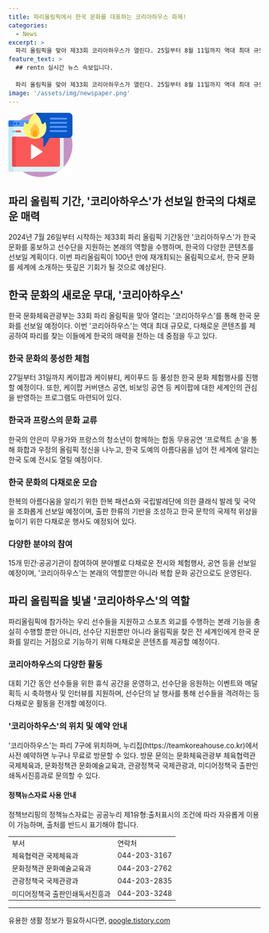```yaml
---
title: 파리올림픽에서 한국 문화를 대표하는 코리아하우스 화제!
categories:
  - News
excerpt: >
  파리 올림픽을 맞아 제33회 코리아하우스가 열린다. 25일부터 8월 11일까지 역대 최대 규모의 코리아하우스는 한국 문화를 홍보하고, 다채로운 체험행사와 전시를 선보일 예정이다. 케이팝, 한복 패션쇼, 발레, 미디어아트 등 다채로운 콘텐츠와 함께 파리를 찾은 이들에게 한국 문화의 아름다움을 전달할 것으로 기대된다. 또한, 본래의 기능인 선수단 지원과 스포츠 외교뿐만 아니라 전 세계인에게 한국 문화를 알리는 역할을 수행할 것으로 예상된다. 요약본을 보고 클릭하며, 파리 올림픽의 뜨거운 분위기와 함께 다채롭고 흥겨운 한국 문화를 경험하고 싶은 욕망을 자극하도록 요약문을 작성했습니다.
feature_text: >
  ## rentn 실시간 뉴스 속보입니다.

  파리 올림픽을 맞아 제33회 코리아하우스가 열린다. 25일부터 8월 11일까지 역대 최대 규모의 코리아하우스는 한국 문화를 홍보하고, 다채로운 체험행사와 전시를 선보일 예정이다. 케이팝, 한복 패션쇼, 발레, 미디어아트 등 다채로운 콘텐츠와 함께 파리를 찾은 이들에게 한국 문화의 아름다움을 전달할 것으로 기대된다. 또한, 본래의 기능인 선수단 지원과 스포츠 외교뿐만 아니라 전 세계인에게 한국 문화를 알리는 역할을 수행할 것으로 예상된다. 요약본을 보고 클릭하며, 파리 올림픽의 뜨거운 분위기와 함께 다채롭고 흥겨운 한국 문화를 경험하고 싶은 욕망을 자극하도록 요약문을 작성했습니다.
image: '/assets/img/newspaper.png'
---
```


<p><img src="/assets/img/news.png" alt="rentncar 속보" /></p>

<h2>파리 올림픽 기간, '코리아하우스'가 선보일 한국의 다채로운 매력</h2>

<p data-ke-size="size16">2024년 7월 26일부터 시작하는 제33회 파리 올림픽 기간동안 '코리아하우스'가 한국 문화를 홍보하고 선수단을 지원하는 본래의 역할을 수행하며, 한국의 다양한 콘텐츠를 선보일 계획이다. 이번 파리올림픽이 100년 만에 재개최되는 올림픽으로서, 한국 문화를 세계에 소개하는 뜻깊은 기회가 될 것으로 예상된다.</p>

<h2>한국 문화의 새로운 무대, '코리아하우스'</h2>

<p data-ke-size="size16">한국 문화체육관광부는 33회 파리 올림픽을 맞아 열리는 '코리아하우스'를 통해 한국 문화를 선보일 예정이다. 이번 '코리아하우스'는 역대 최대 규모로, 다채로운 콘텐츠를 제공하여 파리를 찾는 이들에게 한국의 매력을 전하는 데 중점을 두고 있다.</p>

<h3>한국 문화의 풍성한 체험</h3>

<p data-ke-size="size16">27일부터 31일까지 케이팝과 케이뷰티, 케이푸드 등 풍성한 한국 문화 체험행사를 진행할 예정이다. 또한, 케이팝 커버댄스 공연, 비보잉 공연 등 케이팝에 대한 세계인의 관심을 반영하는 프로그램도 마련되어 있다.</p>

<h3>한국과 프랑스의 문화 교류</h3>

<p data-ke-size="size16">한국의 안은미 무용가와 프랑스의 청소년이 함께하는 합동 무용공연 ‘프로젝트 손’을 통해 화합과 우정의 올림픽 정신을 나누고, 한국 도예의 아름다움을 넘어 전 세계에 알리는 한국 도예 전시도 열릴 예정이다.</p>

<h3>한국 문화의 다채로운 모습</h3>

<p data-ke-size="size16">한복의 아름다움을 알리기 위한 한복 패션쇼와 국립발레단에 의한 클래식 발레 및 국악을 조화롭게 선보일 예정이며, 출판 한류의 기반을 조성하고 한국 문학의 국제적 위상을 높이기 위한 다채로운 행사도 예정되어 있다.</p>

<h3>다양한 분야의 참여</h3>

<p data-ke-size="size16">15개 민간·공공기관이 참여하여 분야별로 다채로운 전시와 체험행사, 공연 등을 선보일 예정이며, '코리아하우스'는 본래의 역할뿐만 아니라 복합 문화 공간으로도 운영된다.</p>

<h2>파리 올림픽을 빛낼 '코리아하우스'의 역할</h2>

<p data-ke-size="size16">파리올림픽에 참가하는 우리 선수들을 지원하고 스포츠 외교를 수행하는 본래 기능을 충실히 수행할 뿐만 아니라, 선수단 지원뿐만 아니라 올림픽을 찾은 전 세계인에게 한국 문화를 알리는 거점으로 기능하기 위해 다채로운 콘텐츠를 제공할 예정이다.</p>

<h3>코리아하우스의 다양한 활동</h3>

<p data-ke-size="size16">대회 기간 동안 선수들을 위한 휴식 공간을 운영하고, 선수단을 응원하는 이벤트와 메달 획득 시 축하행사 및 인터뷰를 지원하며, 선수단의 날 행사를 통해 선수들을 격려하는 등 다채로운 활동을 전개할 예정이다.</p>

<h3>'코리아하우스'의 위치 및 예약 안내</h3>

<p data-ke-size="size16">'코리아하우스'는 파리 7구에 위치하며, 누리집(https://teamkoreahouse.co.kr)에서 사전 예약하면 누구나 무료로 방문할 수 있다. 방문 문의는 문화체육관광부 체육협력관 국제체육과, 문화정책관 문화예술교육과, 관광정책국 국제관광과, 미디어정책국 출판인쇄독서진흥과로 문의할 수 있다.</p>

<h4>정책뉴스자료 사용 안내</h4>

<p data-ke-size="size16">정책브리핑의 정책뉴스자료는 공공누리 제1유형:출처표시의 조건에 따라 자유롭게 이용이 가능하며, 출처를 반드시 표기해야 합니다.</p>

<table>
  <tbody>
    <tr>
      <td>부서</td>
      <td>연락처</td>
    </tr>
    <tr>
      <td>체육협력관 국제체육과</td>
      <td>044-203-3167</td>
    </tr>
    <tr>
      <td>문화정책관 문화예술교육과</td>
      <td>044-203-2762</td>
    </tr>
    <tr>
      <td>관광정책국 국제관광과</td>
      <td>044-203-2835</td>
    </tr>
    <tr>
      <td>미디어정책국 출판인쇄독서진흥과</td>
      <td>044-203-3248</td>
    </tr>
  </tbody>
</table>

<hr>
유용한 생활 정보가 필요하시다면, <a href="https://qoogle.tistory.com" rel="dofollow">qoogle.tistory.com</a>


